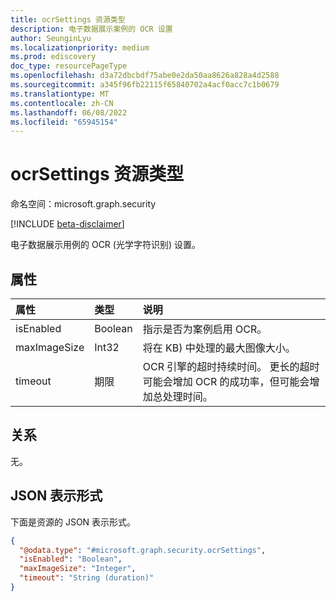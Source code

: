 ```yaml
---
title: ocrSettings 资源类型
description: 电子数据展示案例的 OCR 设置
author: SeunginLyu
ms.localizationpriority: medium
ms.prod: ediscovery
doc_type: resourcePageType
ms.openlocfilehash: d3a72dbcbdf75abe0e2da50aa8626a828a4d2588
ms.sourcegitcommit: a345f96fb22115f65840702a4acf0acc7c1b0679
ms.translationtype: MT
ms.contentlocale: zh-CN
ms.lasthandoff: 06/08/2022
ms.locfileid: "65945154"
---
```

# <a name="ocrsettings-resource-type"></a>ocrSettings 资源类型

命名空间：microsoft.graph.security

[!INCLUDE [beta-disclaimer](../../includes/beta-disclaimer.md)]

电子数据展示用例的 OCR (光学字符识别) 设置。


## <a name="properties"></a>属性
|属性|类型|说明|
|:---|:---|:---|
|isEnabled|Boolean|指示是否为案例启用 OCR。|
|maxImageSize|Int32|将在 KB) 中处理的最大图像大小。|
|timeout|期限|OCR 引擎的超时持续时间。 更长的超时可能会增加 OCR 的成功率，但可能会增加总处理时间。|

## <a name="relationships"></a>关系
无。

## <a name="json-representation"></a>JSON 表示形式
下面是资源的 JSON 表示形式。
<!-- {
  "blockType": "resource",
  "@odata.type": "microsoft.graph.security.ocrSettings"
}
-->
``` json
{
  "@odata.type": "#microsoft.graph.security.ocrSettings",
  "isEnabled": "Boolean",
  "maxImageSize": "Integer",
  "timeout": "String (duration)"
}
```

